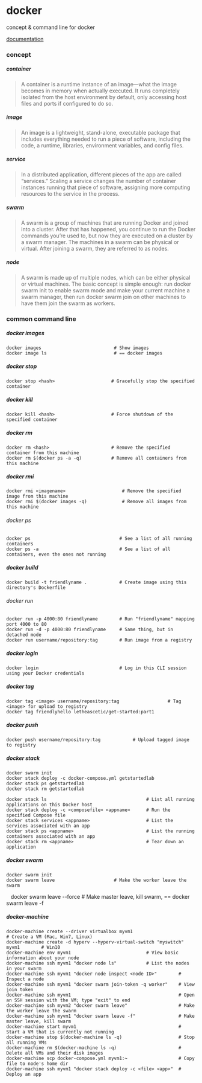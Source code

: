 # docker
concept & command line for docker

[documentation](https://docs.docker.com/get-started/)

### concept

##### container

> A container is a runtime instance of an image—what the image becomes in memory when actually executed. It runs completely isolated from the host environment by default, only accessing host files and ports if configured to do so.

##### image

> An image is a lightweight, stand-alone, executable package that includes everything needed to run a piece of software, including the code, a runtime, libraries, environment variables, and config files.

##### service

> In a distributed application, different pieces of the app are called “services.” Scaling a service changes the number of container instances running that piece of software, assigning more computing resources to the service in the process.

##### swarm

> A swarm is a group of machines that are running Docker and joined into a cluster. After that has happened, you continue to run the Docker commands you’re used to, but now they are executed on a cluster by a swarm manager. The machines in a swarm can be physical or virtual. After joining a swarm, they are referred to as nodes.

##### node

> A swarm is made up of multiple nodes, which can be either physical or virtual machines. The basic concept is simple enough: run docker swarm init to enable swarm mode and make your current machine a swarm manager, then run docker swarm join on other machines to have them join the swarm as workers. 


### common command line

##### docker images
    docker images                           # Show images
    docker image ls                         # == docker images
    
##### docker stop
    docker stop <hash>                     # Gracefully stop the specified container


##### docker kill
    docker kill <hash>                     # Force shutdown of the specified container


##### docker rm
    docker rm <hash>                       # Remove the specified container from this machine
    docker rm $(docker ps -a -q)           # Remove all containers from this machine


##### docker rmi
    docker rmi <imagename>                     # Remove the specified image from this machine
    docker rmi $(docker images -q)             # Remove all images from this machine


###### docker ps
    docker ps                                 # See a list of all running containers
    docker ps -a                              # See a list of all containers, even the ones not running
  
  
##### docker build
    docker build -t friendlyname .            # Create image using this directory's Dockerfile


###### docker run
    docker run -p 4000:80 friendlyname        # Run "friendlyname" mapping port 4000 to 80
    docker run -d -p 4000:80 friendlyname     # Same thing, but in detached mode
    docker run username/repository:tag        # Run image from a registry
  
  
##### docker login
    docker login                              # Log in this CLI session using your Docker credentials
  

##### docker tag
    docker tag <image> username/repository:tag                  # Tag <image> for upload to registry
    docker tag friendlyhello letheascetic/get-started:part1


##### docker push
    docker push username/repository:tag            # Upload tagged image to registry


##### docker stack
    docker swarm init
    docker stack deploy -c docker-compose.yml getstartedlab
    docker stack ps getstartedlab
    docker stack rm getstartedlab
    
    docker stack ls                                     # List all running applications on this Docker host
    docker stack deploy -c <composefile> <appname>      # Run the specified Compose file
    docker stack services <appname>                     # List the services associated with an app
    docker stack ps <appname>                           # List the running containers associated with an app
    docker stack rm <appname>                           # Tear down an application


##### docker swarm
    docker swarm init
    docker swarm leave                      # Make the worker leave the swarm
    docker swarm leave --force              # Make master leave, kill swarm, == docker swarm leave -f

##### docker-machine
    docker-machine create --driver virtualbox myvm1                                 # Create a VM (Mac, Win7, Linux)
    docker-machine create -d hyperv --hyperv-virtual-switch "myswitch" myvm1        # Win10
    docker-machine env myvm1                            # View basic information about your node
    docker-machine ssh myvm1 "docker node ls"           # List the nodes in your swarm
    docker-machine ssh myvm1 "docker node inspect <node ID>"        # Inspect a node
    docker-machine ssh myvm1 "docker swarm join-token -q worker"    # View join token
    docker-machine ssh myvm1                                        # Open an SSH session with the VM; type "exit" to end
    docker-machine ssh myvm2 "docker swarm leave"                   # Make the worker leave the swarm
    docker-machine ssh myvm1 "docker swarm leave -f"                # Make master leave, kill swarm
    docker-machine start myvm1                                      # Start a VM that is currently not running
    docker-machine stop $(docker-machine ls -q)                     # Stop all running VMs
    docker-machine rm $(docker-machine ls -q)                       # Delete all VMs and their disk images
    docker-machine scp docker-compose.yml myvm1:~                   # Copy file to node's home dir
    docker-machine ssh myvm1 "docker stack deploy -c <file> <app>"  # Deploy an app



